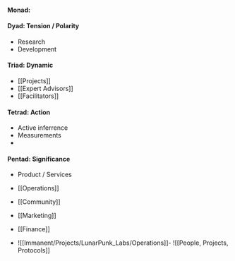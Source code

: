 #### Monad: 

#### Dyad: Tension / Polarity
- Research
- Development

#### Triad: Dynamic
- [[Projects]]
- [[Expert Advisors]]
- [[Facilitators]]

#### Tetrad: Action
- Active inferrence
- Measurements
- 

#### Pentad: Significance
- Product / Services
- [[Operations]]
- [[Community]]
- [[Marketing]]
- [[Finance]]


- ![[Immanent/Projects/LunarPunk_Labs/Operations]]- ![[People, Projects, Protocols]]